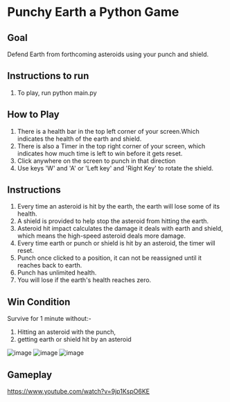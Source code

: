 Punchy Earth a Python Game
 =============
Goal
---------------
Defend Earth from forthcoming asteroids using your punch and shield.

Instructions to run
---------------
1. To play, run python main.py

How to Play
---------------
1. There is a health bar in the top left corner of your screen.Which indicates the health of the earth and shield.
2. There is also a Timer in the top right corner of your screen, which indicates how much time is left to win before it gets reset.
3. Click anywhere on the screen to punch in that direction
4. Use keys 'W' and 'A' or 'Left key' and 'Right Key' to rotate the shield.

Instructions
---------------
1. Every time an asteroid is hit by the earth, the earth will lose some of its health.
2. A shield is provided to help stop the asteroid from hitting the earth.
3. Asteroid hit impact calculates the damage it deals with earth and shield, which means the high-speed asteroid 
deals more damage.
4. Every time earth or punch or shield is hit by an asteroid, the timer will reset.
5. Punch once clicked to a position, it can not be reassigned until it reaches back to earth.
6. Punch has unlimited health.
7. You will lose if the earth's health reaches zero.

Win Condition
---------------
Survive for 1 minute without:-
1. Hitting an asteroid with the punch,
2. getting earth or shield hit by an asteroid

![image](https://user-images.githubusercontent.com/54352866/204125200-65b0d64c-4719-4eee-908a-7e7c168646bb.png)
![image](https://user-images.githubusercontent.com/54352866/204125265-3ff98a6b-f7b2-41a1-93a2-ef2dcbb99da5.png)
![image](https://user-images.githubusercontent.com/54352866/204125270-f52f02e8-eee7-4946-9cd6-733987d3010f.png)

Gameplay
---------------
https://www.youtube.com/watch?v=9jp1KspO6KE
